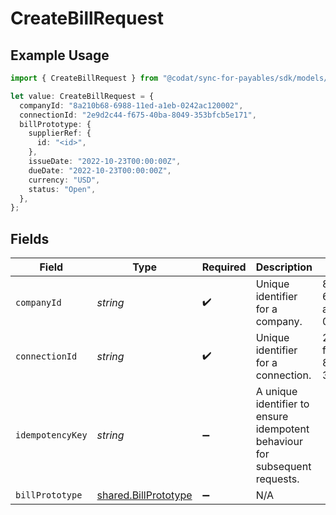 # CreateBillRequest

## Example Usage

```typescript
import { CreateBillRequest } from "@codat/sync-for-payables/sdk/models/operations";

let value: CreateBillRequest = {
  companyId: "8a210b68-6988-11ed-a1eb-0242ac120002",
  connectionId: "2e9d2c44-f675-40ba-8049-353bfcb5e171",
  billPrototype: {
    supplierRef: {
      id: "<id>",
    },
    issueDate: "2022-10-23T00:00:00Z",
    dueDate: "2022-10-23T00:00:00Z",
    currency: "USD",
    status: "Open",
  },
};
```

## Fields

| Field                                                                       | Type                                                                        | Required                                                                    | Description                                                                 | Example                                                                     |
| --------------------------------------------------------------------------- | --------------------------------------------------------------------------- | --------------------------------------------------------------------------- | --------------------------------------------------------------------------- | --------------------------------------------------------------------------- |
| `companyId`                                                                 | *string*                                                                    | :heavy_check_mark:                                                          | Unique identifier for a company.                                            | 8a210b68-6988-11ed-a1eb-0242ac120002                                        |
| `connectionId`                                                              | *string*                                                                    | :heavy_check_mark:                                                          | Unique identifier for a connection.                                         | 2e9d2c44-f675-40ba-8049-353bfcb5e171                                        |
| `idempotencyKey`                                                            | *string*                                                                    | :heavy_minus_sign:                                                          | A unique identifier to ensure idempotent behaviour for subsequent requests. |                                                                             |
| `billPrototype`                                                             | [shared.BillPrototype](../../../sdk/models/shared/billprototype.md)         | :heavy_minus_sign:                                                          | N/A                                                                         |                                                                             |